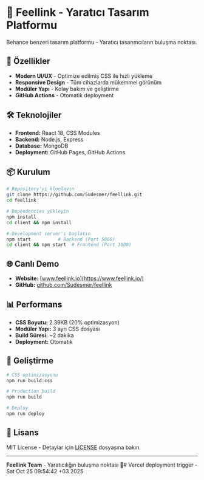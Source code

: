 # 🎨 Feellink - Yaratıcı Tasarım Platformu

Behance benzeri tasarım platformu - Yaratıcı tasarımcıların buluşma noktası.

## 🚀 Özellikler

- **Modern UI/UX** - Optimize edilmiş CSS ile hızlı yükleme
- **Responsive Design** - Tüm cihazlarda mükemmel görünüm
- **Modüler Yapı** - Kolay bakım ve geliştirme
- **GitHub Actions** - Otomatik deployment

## 🛠️ Teknolojiler

- **Frontend:** React 18, CSS Modules
- **Backend:** Node.js, Express
- **Database:** MongoDB
- **Deployment:** GitHub Pages, GitHub Actions

## 📦 Kurulum

```bash
# Repository'yi klonlayın
git clone https://github.com/Sudesmer/feellink.git
cd feellink

# Dependencies yükleyin
npm install
cd client && npm install

# Development server'ı başlatın
npm start          # Backend (Port 5000)
cd client && npm start  # Frontend (Port 3000)
```

## 🌐 Canlı Demo

- **Website:** [www.feellink.io](https://www.feellink.io/)
- **GitHub:** [github.com/Sudesmer/feellink](https://github.com/Sudesmer/feellink)

## 📊 Performans

- **CSS Boyutu:** 2.39KB (20% optimizasyon)
- **Modüler Yapı:** 3 ayrı CSS dosyası
- **Build Süresi:** ~2 dakika
- **Deployment:** Otomatik

## 🔧 Geliştirme

```bash
# CSS optimizasyonu
npm run build:css

# Production build
npm run build

# Deploy
npm run deploy
```

## 📝 Lisans

MIT License - Detaylar için [LICENSE](LICENSE) dosyasına bakın.

---

**Feellink Team** - Yaratıcılığın buluşma noktası 🎯# Vercel deployment trigger - Sat Oct 25 09:54:42 +03 2025
